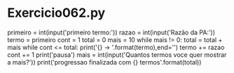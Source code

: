# Exercicio062.py

primeiro = int(input('primeiro termo:'))
razao = int(input('Razão da PA:'))
termo = primeiro
cont = 1
total = 0
mais = 10
while mais != 0:
    total = total + mais
    while cont <= total:
        print('{} -> '.format(termo),end='')
        termo += razao
        cont += 1
    print('pausa')
    mais = int(input('Quantos termos voce quer mostrar a mais?'))
print('progressao finalizada com {} termos'.format(total))

